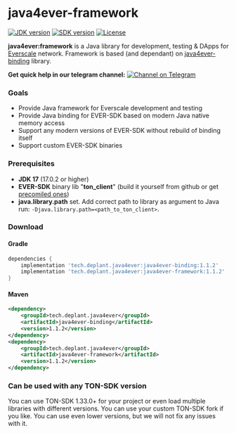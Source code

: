 # java4ever-framework

[![JDK version](https://img.shields.io/badge/Java-17.0.2+-green.svg)](https://shields.io/)
[![SDK version](https://img.shields.io/badge/TON%20SDK-v1.33.0+-orange)](https://github.com/tonlabs/TON-SDK/tree/1.28.0)
[![License](https://img.shields.io/badge/License-Apache%202.0-brown.svg)](https://shields.io/)

**java4ever:framework** is a Java library for development, testing & DApps for
[Everscale](https://everscale.network/) network.
Framework is based (and dependant) on [java4ever-binding](https://github.com/deplant/java4ever-framework) library.

**Get quick help in our telegram
channel:** [![Channel on Telegram](https://img.shields.io/badge/chat-on%20telegram-9cf.svg)](https://t.me/deplant\_chat)

### Goals

* Provide Java framework for Everscale development and testing
* Provide Java binding for EVER-SDK based on modern Java native memory access
* Support any modern versions of EVER-SDK without rebuild of binding itself
* Support custom EVER-SDK binaries

### Prerequisites

* **JDK 17** (17.0.2 or higher)
* **EVER-SDK** binary lib "**ton_client**" (build it yourself from github or get [precomiled ones](https://github.com/tonlabs/ever-sdk/blob/master/README.md#download-precompiled-binaries))
* **java.library.path** set. Add correct path to library as argument to Java run: `-Djava.library.path=<path_to_ton_client>`.


### Download

#### Gradle

```groovy
dependencies {
    implementation 'tech.deplant.java4ever:java4ever-binding:1.1.2'
    implementation 'tech.deplant.java4ever:java4ever-framework:1.1.2'    
}
```

#### Maven

```xml
<dependency>
    <groupId>tech.deplant.java4ever</groupId>
    <artifactId>java4ever-binding</artifactId>
    <version>1.1.2</version>
</dependency>
<dependency>
    <groupId>tech.deplant.java4ever</groupId>
    <artifactId>java4ever-framework</artifactId>
    <version>1.1.2</version>
</dependency>
```

### Can be used with any TON-SDK version

You can use TON-SDK 1.33.0+ for your project or even load multiple libraries with different versions. You can use your
custom TON-SDK fork if you like. You can use even lower versions, but we will not fix any issues with it.